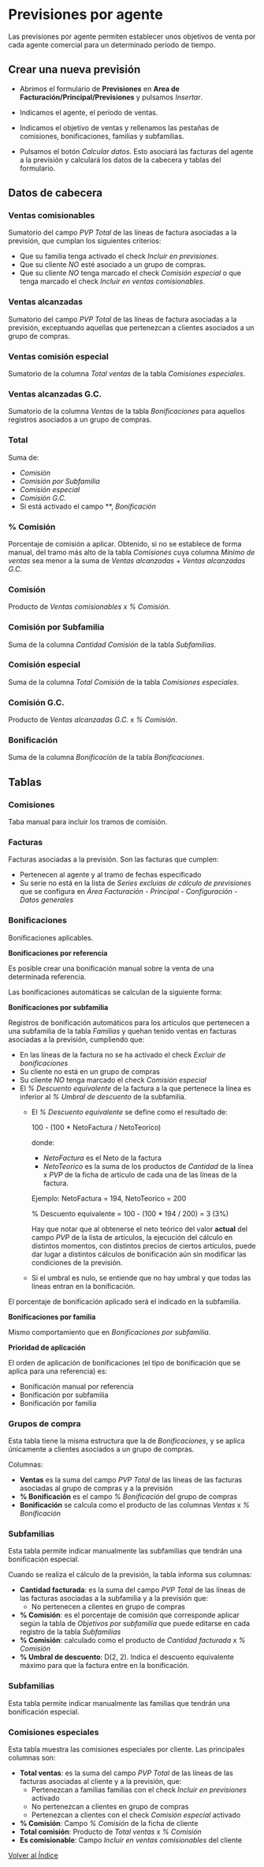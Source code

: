 # Previsiones por agente

Las previsiones por agente permiten establecer unos objetivos de venta por cada agente comercial para un determinado período de tiempo.

## Crear una nueva previsión

* Abrimos el formulario de **Previsiones** en **Area de Facturación/Principal/Previsiones** y pulsamos *Insertar*.

* Indicamos el agente, el período de ventas.

* Indicamos el objetivo de ventas y rellenamos las pestañas de comisiones, bonificaciones, familias y subfamilias.

* Pulsamos el botón *Calcular datos*. Esto asociará las facturas del agente a la previsión y calculará los datos de la cabecera y tablas del formulario.

## Datos de cabecera

### Ventas comisionables
Sumatorio del campo *PVP Total* de las líneas de factura asociadas a la previsión, que cumplan los siguientes criterios:

* Que su familia tenga activado el check *Incluir en previsiones*.
* Que su cliente *NO* esté asociado a un grupo de compras.
* Que su cliente *NO* tenga marcado el check *Comisión especial* o que tenga marcado el check *Incluir en ventas comisionables*.

### Ventas alcanzadas
Sumatorio del campo *PVP Total* de las líneas de factura asociadas a la previsión, exceptuando aquellas que pertenezcan a clientes asociados a un grupo de compras.

### Ventas comisión especial
Sumatorio de la columna *Total ventas* de la tabla *Comisiones especiales*.

### Ventas alcanzadas G.C.
Sumatorio de la columna *Ventas* de la tabla *Bonificaciones* para aquellos registros asociados a un grupo de compras.

### Total
Suma de:
* *Comisión*
* *Comisión por Subfamilia*
* *Comisión especial*
* *Comisión G.C.*
* Si está activado el campo **, *Bonificación*

### % Comisión
Porcentaje de comisión a aplicar. Obtenido, si no se establece de forma manual, del tramo más alto de la tabla *Comisiones* cuya columna *Mínimo de ventas* sea menor a la suma de *Ventas alcanzadas* + *Ventas alcanzadas G.C.*

### Comisión
Producto de *Ventas comisionables* x *% Comisión*.

### Comisión por Subfamilia
Suma de la columna *Cantidad Comisión* de la tabla *Subfamilias*.

### Comisión especial
Suma de la columna *Total Comisión* de la tabla *Comisiones especiales*.

### Comisión G.C.
Producto de *Ventas alcanzadas G.C.* x *% Comisión*.

### Bonificación
Suma de la columna *Bonificación* de la tabla *Bonificaciones*.

## Tablas
### Comisiones
Taba manual para incluir los tramos de comisión.

### Facturas
Facturas asociadas a la previsión. Son las facturas que cumplen:
* Pertenecen al agente y al tramo de fechas especificado
* Su serie no está en la lista de *Series excluias de cálculo de previsiones* que se configura en *Área Facturación - Principal - Configuración - Datos generales*

### Bonificaciones
Bonificaciones aplicables.

**Bonificaciones por referencia**

Es posible crear una bonificación manual sobre la venta de una determinada referencia.

Las bonificaciones automáticas se calculan de la siguiente forma:

**Bonificaciones por subfamilia**

Registros de bonificación automáticos para los artículos que pertenecen a una subfamilia de la tabla *Familias* y quehan tenido ventas en facturas asociadas a la previsión, cumpliendo que:

* En las líneas de la factura no se ha activado el check *Excluir de bonificaciones*
* Su cliente no está en un grupo de compras
* Su cliente *NO* tenga marcado el check *Comisión especial*
* El *% Descuento equivalente* de la factura a la que pertenece la línea es inferior al *% Umbral de descuento* de la subfamilia.
    * El *% Descuento equivalente* se define como el resultado de:

        100 - (100 * NetoFactura / NetoTeorico)
        
        donde:
        * *NetoFactura* es el Neto de la factura
        * *NetoTeorico* es la suma de los productos de *Cantidad* de la línea x *PVP* de la ficha de artículo de cada una de las líneas de la factura.

        Ejemplo: NetoFactura = 194, NetoTeorico = 200

        % Descuento equivalente = 100 - (100 * 194 / 200) = 3 (3%)

        Hay que notar que al obtenerse el neto teórico del valor **actual** del campo *PVP* de la lista de artículos, la ejecución del cálculo en distintos momentos, con distintos precios de ciertos artículos, puede dar lugar a distintos cálculos de bonificación aún sin modificar las condiciones de la previsión.

    * Si el umbral es nulo, se entiende que no hay umbral y que todas las líneas entran en la bonificación.


El porcentaje de bonificación aplicado será el indicado en la subfamilia.

**Bonificaciones por familia**

Mismo comportamiento que en *Bonificaciones por subfamilia*.

**Prioridad de aplicación**

El orden de aplicación de bonificaciones (el tipo de bonificación que se aplica para una referencia) es:

* Bonificación manual por referencia
* Bonificación por subfamilia
* Bonificación por familia

### Grupos de compra
Esta tabla tiene la misma estructura que la de *Bonificaciones*, y se aplica únicamente a clientes asociados a un grupo de compras.

Columnas:
* **Ventas** es la suma del campo *PVP Total* de las líneas de las facturas asociadas al grupo de compras y a la previsión
* **% Bonificación** es el campo *% Bonificación* del grupo de compras
* **Bonificación** se calcula como el producto de las columnas *Ventas* x *% Bonificación*

### Subfamilias
Esta tabla permite indicar manualmente las subfamilias que tendrán una bonificación especial.

Cuando se realiza el cálculo de la previsión, la tabla informa sus columnas:
* **Cantidad facturada**: es la suma del campo *PVP Total* de las líneas de las facturas asociadas a la subfamilia y a la previsión que:
    * No pertenecen a clientes en grupo de compras
* **% Comisión**: es el porcentaje de comisión que corresponde aplicar según la tabla de *Objetivos por subfamilia* que puede editarse en cada registro de la tabla *Subfamilias*
* **% Comisión**: calculado como el producto de *Cantidad facturada* x *% Comisión*
* **% Umbral de descuento**: D(2, 2). Indica el descuento equivalente máximo para que la factura entre en la bonificación.

### Subfamilias
Esta tabla permite indicar manualmente las familias que tendrán una bonificación especial.

### Comisiones especiales
Esta tabla muestra las comisiones especiales por cliente. Las principales columnas son:
* **Total ventas**: es la suma del campo *PVP Total* de las líneas de las facturas asociadas al cliente y a la previsión, que:
    * Pertenezcan a familias familias con el check *Incluir en previsiones* activado
    * No pertenezcan a clientes en grupo de compras
    * Pertenezcan a clientes con el check *Comisión especial* activado
* **% Comisión**: Campo *% Comisión* de la ficha de cliente
* **Total comisión**: Producto de *Total ventas* x *% Comisión*
* **Es comisionable**: Campo *Incluir en ventas comisionables* del cliente

[Volver al Índice](../../../index.md)